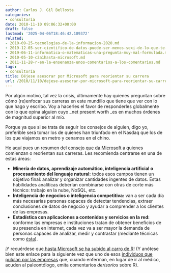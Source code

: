 ```yaml
---
author: Carlos J. Gil Bellosta
categories:
- consultoría
date: 2010-11-10 09:06:32+00:00
draft: false
lastmod: '2025-04-06T18:46:42.189372'
related:
- 2010-09-25-tecnologias-de-la-informacion-2020.md
- 2019-12-05-ser-cientifico-de-datos-puede-ser-menos-sexi-de-lo-que-te-han-contado.md
- 2019-06-11-informatica-o-matematicas-una-pregunta-muy-mal-formulada.md
- 2010-05-10-c2a1hasta-microsoft.md
- 2011-11-28-r-en-la-ensenanza-unos-comentarios-a-los-comentarios.md
tags:
- consultoría
title: Déjese asesorar por Microsoft para reorientar su carrera
url: /2010/11/10/dejese-asesorar-por-microsoft-para-reorientar-su-carrera/
---
```


Por algún motivo, tal vez la crisis, últimamente hay quienes preguntan sobre cómo (re)enfocar sus carreras en este mundillo que tiene que ver con lo que hago y escribo. Voy a hacerles el favor de responderles globalmente con lo que opina alguien cuyo _net present worth _es en muchos órdenes de magnitud superior al mío.

Porque ya que si se trata de seguir los consejos de alguien, digo yo, preferible será tomar los de quienes han triunfado en el Nasdaq que los de los que viajamos en metro y cenamos en el chino.

He aquí pues un resumen del [consejo que da Microsoft](http://jobsblog.com/blog/top-three-new-tech-majors/) a quienes comienzan o reorientan sus carreras. Les recomienda centrarse en una de estas áreas:

* **Minería de datos, aprendizaje automático, inteligencia artificial o procesamiento del lenguaje natural:** todos esos campos tienen un objetivo final: analizar y organizar cantidades ingentes de datos. Estas habilidades analíticas deberían combinarse con otras de corte más técnico: trabajo en la nube, NoSQL, etc.
* **Inteligencia de negocios o inteligencia competitiva:** van a ser cada día más necesarias personas capaces de detectar tendencias, extraer conclusiones de datos de negocio y ayudar a comprender a los clientes de las empresas.
* **Estadística con aplicaciones a contenidos y servicios en la red:** conforme las empresas e instituciones tratan de obtener beneficios de su presencia en internet, cada vez va a ser mayor la demanda de personas capaces de analizar, medir y contrastar (mediante técnicas como [ésta](http://en.wikipedia.org/wiki/A/B_testing)).

¡Y recuérdese que[ hasta Microsoft se ha subido al carro de R](https://datanalytics.com/2010/05/10/¡hasta-microsoft/)! (Y anótese bien este enlace para la siguiente vez que uno de esos [individuos que pululan por las empresas](https://datanalytics.com/2010/11/08/una-revision-neoliberal-del-principio-de-peter/) que, cuando enferman, en lugar de ir al médico, acuden al paleontólogo, emita comentarios _derisorios_ sobre R).
